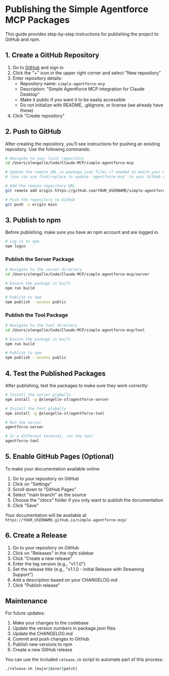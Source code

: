 # Publishing the Simple Agentforce MCP Packages

This guide provides step-by-step instructions for publishing the project to GitHub and npm.

## 1. Create a GitHub Repository

1. Go to [GitHub](https://github.com/) and sign in
2. Click the "+" icon in the upper right corner and select "New repository"
3. Enter repository details:
   - Repository name: `simple-agentforce-mcp`
   - Description: "Simple Agentforce MCP integration for Claude Desktop"
   - Make it public if you want it to be easily accessible
   - Do not initialize with README, .gitignore, or license (we already have these)
4. Click "Create repository"

## 2. Push to GitHub

After creating the repository, you'll see instructions for pushing an existing repository. Use the following commands:

```bash
# Navigate to your local repository
cd /Users/xlengelle/Code/Claude-MCP/simple-agentforce-mcp

# Update the remote URL in package.json files if needed to match your GitHub username
# (you can use find/replace to update 'agentforce-mcp' to your GitHub username)

# Add the remote repository URL
git remote add origin https://github.com/YOUR_USERNAME/simple-agentforce-mcp.git

# Push the repository to GitHub
git push -u origin main
```

## 3. Publish to npm

Before publishing, make sure you have an npm account and are logged in.

```bash
# Log in to npm
npm login
```

### Publish the Server Package

```bash
# Navigate to the server directory
cd /Users/xlengelle/Code/Claude-MCP/simple-agentforce-mcp/server

# Ensure the package is built
npm run build

# Publish to npm
npm publish --access public
```

### Publish the Tool Package

```bash
# Navigate to the tool directory
cd /Users/xlengelle/Code/Claude-MCP/simple-agentforce-mcp/tool

# Ensure the package is built
npm run build

# Publish to npm
npm publish --access public
```

## 4. Test the Published Packages

After publishing, test the packages to make sure they work correctly:

```bash
# Install the server globally
npm install -g @xlengelle-sf/agentforce-server

# Install the tool globally
npm install -g @xlengelle-sf/agentforce-tool

# Run the server
agentforce-server

# In a different terminal, run the tool
agentforce-tool
```

## 5. Enable GitHub Pages (Optional)

To make your documentation available online:

1. Go to your repository on GitHub
2. Click on "Settings"
3. Scroll down to "GitHub Pages"
4. Select "main branch" as the source
5. Choose the "/docs" folder if you only want to publish the documentation
6. Click "Save"

Your documentation will be available at `https://YOUR_USERNAME.github.io/simple-agentforce-mcp/`

## 6. Create a Release

1. Go to your repository on GitHub
2. Click on "Releases" in the right sidebar
3. Click "Create a new release"
4. Enter the tag version (e.g., "v1.1.0")
5. Set the release title (e.g., "v1.1.0 - Initial Release with Streaming Support")
6. Add a description based on your CHANGELOG.md
7. Click "Publish release"

## Maintenance

For future updates:

1. Make your changes to the codebase
2. Update the version numbers in package.json files
3. Update the CHANGELOG.md
4. Commit and push changes to GitHub
5. Publish new versions to npm
6. Create a new GitHub release

You can use the included `release.sh` script to automate part of this process:

```bash
./release.sh [major|minor|patch]
```